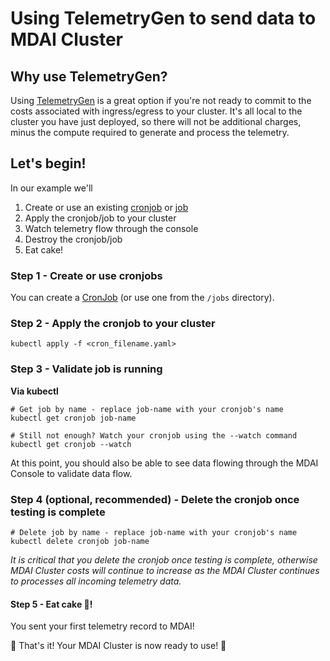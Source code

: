 # Using TelemetryGen to send data to MDAI Cluster

## Why use TelemetryGen?

Using [TelemetryGen](https://github.com/open-telemetry/opentelemetry-collector-contrib/tree/main/cmd/telemetrygen) is a great option if you're not ready to commit to the costs associated with ingress/egress to your cluster. It's all local to the cluster you have just deployed, so there will not be additional charges, minus the compute required to generate and process the telemetry.

## Let's begin!

In our example we'll
1. Create or use an existing [cronjob](https://kubernetes.io/docs/concepts/workloads/controllers/cron-jobs/) or [job](https://kubernetes.io/docs/concepts/workloads/controllers/job/)
2. Apply the cronjob/job to your cluster
3. Watch telemetry flow through the console
4. Destroy the cronjob/job
5. Eat cake!

### Step 1 - Create or use cronjobs

You can create a [CronJob](https://kubernetes.io/docs/tasks/job/automated-tasks-with-cron-jobs/) (or use one from the `/jobs` directory).

### Step 2 - Apply the cronjob to your cluster

```shell
kubectl apply -f <cron_filename.yaml>
```

### Step 3 - Validate job is running

**Via kubectl**

```shell
# Get job by name - replace job-name with your cronjob's name
kubectl get cronjob job-name

# Still not enough? Watch your cronjob using the --watch command
kubectl get cronjob --watch
```

At this point, you should also be able to see data flowing through the MDAI Console to validate data flow.

### Step 4 (optional, recommended) - Delete the cronjob once testing is complete

```shell
# Delete job by name - replace job-name with your cronjob's name
kubectl delete cronjob job-name
```

<div class="warning">
  <em>It is critical that you delete the cronjob once testing is complete, otherwise MDAI Cluster costs will continue to increase as the MDAI Cluster continues to processes all incoming telemetry data.</em>
</div>

#### Step 5 - Eat cake 🍰!

You sent your first telemetry record to MDAI!

🎉 That's it! Your MDAI Cluster is now ready to use! 🎉

